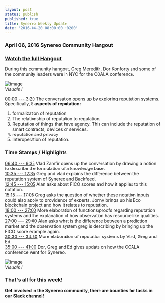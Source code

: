 ```yaml
---
layout: post
status: publish
published: true
title: Synereo Weekly Update
date: '2016-04-20 08:00:00 +0200'
---
```


### April 06, 2016 Synereo Community Hangout

### [Watch the full Hangout](https://youtu.be/SJ5SeU4cnKc)

During this community hangout, Greg Meredith, Dor Konforty and some of the community leaders were in NYC for the COALA conference.

![image](http://www.landkhc.com/wp-content/uploads/2015/09/image-placeholder-500x500.jpg)<br>
*Visuals !*

[00:00 --- 3:20](https://youtu.be/SJ5SeU4cnKc?t=0) The conversation opens up by exploring reputation systems. Specifically, **5 aspects of reputation:**

1. formalization of reputation
2. The relationship of reputation to regulation.
3. Reputation of things that have agency. This can include the reputation of smart contracts, devices or services.
4. reputation and privacy
5. Interoperation of reputation.

### Time Stamps / Highlights

[06:40 --- 9:35](https://youtu.be/SJ5SeU4cnKc?t=6m40s) Vlad Zamfir opens up the conversation by drawing a notion to describe the formulation of a knowledge base.<br>
[10:35 --- 12:35](https://youtu.be/SJ5SeU4cnKc?t=10m35s) Greg and vlad explains the difference between the reputation system of Synereo and Backfeed.<br>
[12:45 --- 15:05](https://youtu.be/SJ5SeU4cnKc?t=12m45s) Alan asks about FICO scores and how it applies to this notation.<br>
[15:15 --- 17:08](https://youtu.be/SJ5SeU4cnKc?t=15m15s) Greg asks the question of whether these notation inputs could also apply to providence of experts. Jonny brings up his Eco blockchain project and how it relates to reputation.<br>
[18:00 --- 27:00](https://youtu.be/SJ5SeU4cnKc?t=18m) More elaboration of functions/proofs regarding reputation systems and the explanation of how observation has resource like qualities.<br>
[27:00 --- 29:00](https://youtu.be/SJ5SeU4cnKc?t=27m) Alan asks what is the difference between a prediction market and the observation system greg is describing by bringing up the FICO score example again.<br>
[30:30 --- 34:30](https://youtu.be/SJ5SeU4cnKc?t=30m30s) More elaboration of reputation systems by Vlad, Greg and Ed.<br>
[35:00 --- 41:00](https://youtu.be/SJ5SeU4cnKc?t=35m) Dor, Greg and Ed gives update on how the COALA conference went for Synereo.<br>

![image](http://www.landkhc.com/wp-content/uploads/2015/09/image-placeholder-500x500.jpg)<br>
*Visuals !*

### That's all for this week!


**Get involved in the Synereo community, there are bounties for tasks in our [Slack channel](http://slack.synereo.com/)!**
